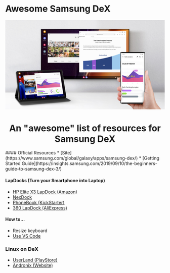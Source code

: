 # Awesome Samsung DeX
<div align="center">
  <img src="/images/cover.jpg" alt="" />
  <h1>An "awesome" list of resources for Samsung DeX</h1>
</div>
#### Official Resources
* [Site](https://www.samsung.com/global/galaxy/apps/samsung-dex/)
* [Getting Started Guide](https://insights.samsung.com/2019/09/10/the-beginners-guide-to-samsung-dex-3/)

#### LapDocks (Turn your Smartphone into Laptop)
* [HP Elite X3 LapDock (Amazon)](https://www.amazon.com/HP-V8H07UT-Elite-Lap-Dock/dp/B01M14FYYU)
* [NexDock](http://nexdock.com/)
* [PhoneBook (KickStarter)](https://www.kickstarter.com/projects/1031149173/phonebook-turn-any-smartphone-into-a-laptop-computer)
* [360 LapDock (AliExpress)](https://www.aliexpress.com/item/1005001404908587.html)

#### How to...
* Resize keyboard
* [Use VS Code](https://dev.to/dotnetdreamer/using-android-phone-as-a-development-machine-3f39)

### Linux on DeX
* [UserLand (PlayStore)](https://play.google.com/store/apps/details?id=tech.ula&hl=en)
* [Andronix (Website)](https://andronix.app/)
